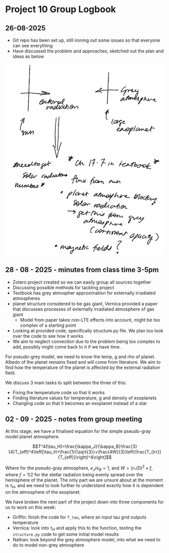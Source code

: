 # Project 10 Group Logbook

## 26-08-2025

- Git repo has been set up, still ironing out some issues so that everyone can see everything
- Have discussed the problem and approaches, sketched out the plan and ideas as below

![scribble ](image.png)

## 28 - 08 - 2025 - minutes from class time 3-5pm

- Zotero project created so we can easily group all sources together
- Discussing possible methods for tackling project
- Textbook has grey atmospher approximation for externally irradiated atmospheres
- planet structure considered to be gas giant, Vernica provided a paper that discusses processes of externally irradiated atmosphere of gas giant
    - Model from paper takes non-LTE effects into account, might be too complex of a starting point
- Looking at provided code, specifically structure.py file. We plan too look over the code to see how it works
- We aim to neglect convection due to the problem being too complex to add, possibly might come back to it if we have time.

For pseudo-grey model, we need to know the temp, g and rho of planet. Albedo of the planet remains fixed and will come from literature. We aim to find how the temperature of the planet is affected by the external radiation field.

We discuss 3 main tasks to split between the three of this:

- Fixing the temperature code so that it works
- Finding literature values for temperature, g and density of exoplanets
- Changing code so that it becomes an exoplanet instead of a star

## 02 - 09 - 2025 - notes from group meeting

At this stage, we have a finalised equation for the simple pseudo-gray model planet atmosphere.

$$T^4(\tau_H)=\frac{\kappa_J}{\kappa_B}\frac{3}{4}T_{eff}^4\left[\tau_H+\frac{1}{\sqrt{3}}+\frac{4W}{3}\left(\frac{T_{irr}}{T_{eff}}\right)^4\right]$$

Where for the pseudo-gray atmosphere, $\kappa_J/\kappa_B=1$, and $W=(r_\ast/D)^2\times{f}$, where $f=1/2$ for the stellar radiation being evenly spread over the hemisphere of the planet. The only part we are unsure about at the moment is $\tau_H$, and we need to look further to understand exactly how it is dependent on the atmosphere of the exoplanet.

We have broken the next part of the project down into three components for us to work on this week:

- Griffin: finish the code for `T_tau`, where an input tau grid outputs temperature
- Vernica: look into $\tau_H$ and apply this to the function, testing the `structure.py` code to get some initial model results
- Nathan: look beyond the grey atmosphere model, into what we need to do to model non-grey atmosphere